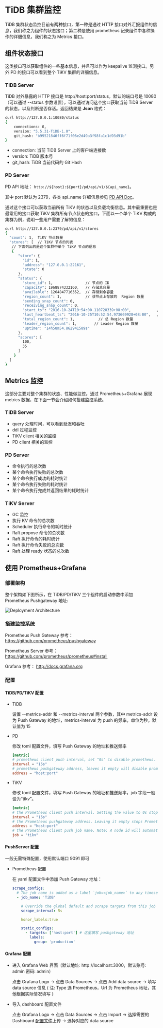 # TiDB 集群监控

TiDB 集群状态监控目前有两种接口，第一种是通过 HTTP 接口对外汇报组件的信息，我们称之为组件的状态接口；第二种是使用 prometheus 记录组件中各种操作的详细信息，我们称之为 Metrics 接口。

## 组件状态接口

这类接口可以获取组件的一些基本信息，并且可以作为 keepalive 监测接口。另外 PD 的接口可以看到整个 TiKV 集群的详细信息。

### TiDB Server
TiDB 对外暴露的 HTTP 接口是 http://host:port/status，默认的端口号是 10080 （可以通过 --status 参数设置），可以通过访问这个接口获取当前 TiDB Server 的状态，以及判断是否存活。返回结果是 **Json** 格式：

```bash
curl http://127.0.0.1:10080/status
{
    connections: 0,
    version: "5.5.31-TiDB-1.0",
    git_hash: "b99521846ff6f71f06e2d49a3f98fa1c1d93d91b"
}
```

+ connection: 当前 TiDB Server 上的客户端连接数
+ version: TiDB 版本号
+ git_hash: TiDB 当前代码的 Git Hash

### PD Server
PD API 地址： ``http://${host}:${port}/pd/api/v1/${api_name}``。

其中 port 默认为 2379，各类 api_name 详细信息参见 [PD API Doc](https://cdn.rawgit.com/pingcap/docs/master/op-guide/pd-api-v1.html)。

通过这个接口可以获取当前所有 TiKV 的状态以及负载均衡信息。其中最重要也是最常用的接口获取 TiKV 集群所有节点状态的接口，下面以一个单个 TiKV 构成的集群为例，说明一些用户需要了解的信息：

```bash
curl http://127.0.0.1:2379/pd/api/v1/stores
{
  "count": 1,  TiKV 节点数量
  "stores": [  // TiKV 节点的列表
   // 下面列出的是这个集群中单个 TiKV 节点的信息
   {
      "store": {
        "id": 1,
        "address": "127.0.0.1:22161",
        "state": 0
      },
      "status": {
        "store_id": 1,               // 节点的 ID
        "capacity": 1968874332160,   // 存储总容量
        "available": 1264847716352,  // 存储剩余容量
        "region_count": 1,           // 该节点上存放的  Region 数量
        "sending_snap_count": 0,
        "receiving_snap_count": 0,
        "start_ts": "2016-10-24T19:54:00.110728339+08:00",            // 启动时间
        "last_heartbeat_ts": "2016-10-25T10:52:54.973669928+08:00",   // 最后一次心跳时间
        "total_region_count": 1,           // 总 Region 数量
        "leader_region_count": 1,        // Leader Region 数量
        "uptime": "14h58m54.862941589s"
      },
      "scores": [
        100,
        35
      ]
    }
  ]
}
```

## Metrics 监控
这部分主要对整个集群的状态、性能做监控，通过 Prometheus+Grafana 展现 metrics 数据，在下面一节会介绍如何搭建监控系统。

### TiDB Server
+ query 处理时间，可以看到延迟和吞吐
+ ddl 过程监控
+ TiKV client 相关的监控
+ PD client 相关的监控

### PD Server
+ 命令执行的总次数
+ 某个命令执行失败的总次数
+ 某个命令执行成功的耗时统计
+ 某个命令执行失败的耗时统计
+ 某个命令执行完成并返回结果的耗时统计

### TiKV Server

+ GC 监控
+ 执行 KV 命令的总次数
+ Scheduler 执行命令的耗时统计
+ Raft propose 命令的总次数
+ Raft 执行命令的耗时统计
+ Raft 执行命令失败的总次数
+ Raft 处理 ready 状态的总次数

## 使用 Prometheus+Grafana

### 部署架构

整个架构如下图所示，在 TiDB/PD/TiKV 三个组件的启动参数中添加 Prometheus Pushgateway 地址:

![Deployment Architecture](./monitor.png)

### 搭建监控系统
Prometheus Push Gateway
参考： https://github.com/prometheus/pushgateway

Prometheus Server
参考： https://github.com/prometheus/prometheus#install

Grafana
参考： http://docs.grafana.org

### 配置
#### TiDB/PD/TiKV 配置

+   TiDB

    设置 \-\-metrics-addr 和 \-\-metrics-interval 两个参数，其中 metrics-addr 设为 Push Gateway 的地址，metrics-interval 为 push 的频率，单位为秒，默认值为 15

+   PD

    修改 toml 配置文件，填写 Push Gateway 的地址和推送频率

    ```toml
    [metric]
    # prometheus client push interval, set "0s" to disable prometheus.
    interval = "15s"
    # prometheus pushgateway address, leaves it empty will disable prometheus.
    address = "host:port"
    ```

+   TiKV

    修改 toml 配置文件，填写 Push Gateway 的地址和推送频率，job 字段一般设为“tikv”。

    ```toml
    [metric]
    # the Prometheus client push interval. Setting the value to 0s stops Prometheus client from pushing.
    interval = "15s"
    # the Prometheus pushgateway address. Leaving it empty stops Prometheus client from pushing.
    address = "host:port"
    # the Prometheus client push job name. Note: A node id will automatically append, e.g., "tikv_1".
    job = "tikv"
    ```

#### PushServer 配置
一般无需特殊配置，使用默认端口 9091 即可

+   Prometheus 配置

    在 yaml 配置文件中添加 Push Gateway 地址：

    ```yaml
    scrape_configs:
      # The job name is added as a label `job=<job_name>` to any timeseries scraped from this config.
      - job_name: 'TiDB'

        # Override the global default and scrape targets from this job every 5 seconds.
        scrape_interval: 5s

        honor_labels:true

        static_configs:
          - targets: ['host:port'] # 这里填写 pushgateway 地址
            labels:
              group: 'production'
    ```

#### Grafana 配置

+   进入 Grafana Web 界面（默认地址: http://localhost:3000，默认账号: admin 密码: admin）

    点击 Grafana Logo -> 点击 Data Sources -> 点击 Add data source -> 填写 data source 信息 ( 注: Type 选 Prometheus，Url 为 Prometheus 地址，其他根据实际情况填写 ）

+   导入 dashboard 配置文件

    点击 Grafana Logo -> 点击 Data Sources -> 点击 Import -> 选择需要的 Dashboard [配置文件](https://github.com/pingcap/docs/tree/master/etc)上传 -> 选择对应的 data source
